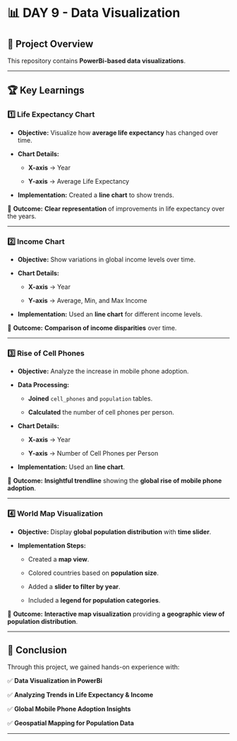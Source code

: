 # 📊 DAY 9 - Data Visualization

## 📌 Project Overview

This repository contains **PowerBi-based data visualizations**.

---

## 🏆 Key Learnings

### **1️⃣ Life Expectancy Chart**

- **Objective:** Visualize how **average life expectancy** has changed over time.

- **Chart Details:**

  - **X-axis** → Year

  - **Y-axis** → Average Life Expectancy

- **Implementation:** Created a **line chart** to show trends.

📌 **Outcome:** **Clear representation** of improvements in life expectancy over the years.

---

### **2️⃣ Income Chart**

- **Objective:** Show variations in global income levels over time.

- **Chart Details:**

  - **X-axis** → Year

  - **Y-axis** → Average, Min, and Max Income

- **Implementation:** Used an **line chart** for different income levels.

📌 **Outcome:** **Comparison of income disparities** over time.

---

### **3️⃣ Rise of Cell Phones**

- **Objective:** Analyze the increase in mobile phone adoption.

- **Data Processing:**

   - **Joined** `cell_phones` and `population` tables.

  - **Calculated** the number of cell phones per person.

- **Chart Details:**

  - **X-axis** → Year

  - **Y-axis** → Number of Cell Phones per Person

- **Implementation:** Used an **line chart**.

📌 **Outcome:** **Insightful trendline** showing the **global rise of mobile phone adoption**.

---

### **4️⃣ World Map Visualization**

- **Objective:** Display **global population distribution** with **time slider**.

- **Implementation Steps:**

  - Created a **map view**.

  - Colored countries based on **population size**.

  - Added a **slider to filter by year**.

  - Included a **legend for population categories**.

📌 **Outcome:** **Interactive map visualization** providing **a geographic view of population distribution**.

---

## 🚀 Conclusion

Through this project, we gained hands-on experience with:

✅ **Data Visualization in PowerBi**  

✅ **Analyzing Trends in Life Expectancy & Income**  

✅ **Global Mobile Phone Adoption Insights**  

✅ **Geospatial Mapping for Population Data**  

---

